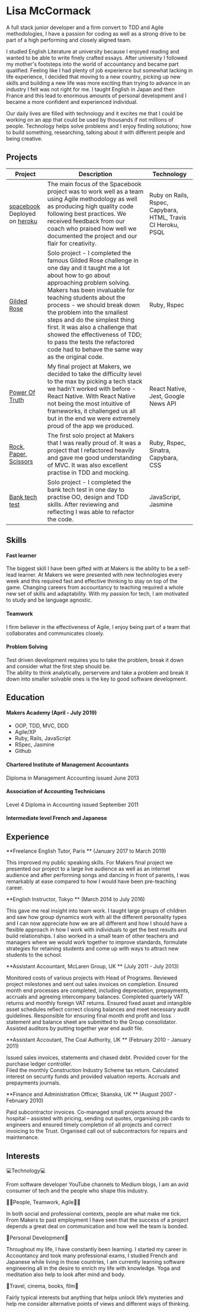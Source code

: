 # Lisa McCormack

A full stack junior developer and a firm convert to TDD and Agile methodologies, I have a passion for coding as well as a strong drive to be part of a high performing and closely aligned team.

I studied English Literature at university because I enjoyed reading and wanted to be able to write finely crafted essays. After university I followed my mother's footsteps into the world of accountancy and became part qualified. Feeling like I had plenty of job experience but somewhat lacking in life experience, I decided that moving to a new country, picking up new skills and building a new life was more exciting than trying to advance in an industry I felt was not right for me. I taught English in Japan and then France and this lead to enormous amounts of personal development and I became a more confident and experienced individual.

Our daily lives are filled with technology and it excites me that I could be working on an app that could be used by thousands if not millions of people. Technology helps solve problems and I enjoy finding solutions; how to build something, researching, talking about it with different people and being creative. 




## Projects

|Project| Description | Technology | 
|---|---|---|
|<a href="https://github.com/LisaMcCormack/acebook-spacebook">spacebook</a></br> Deployed on <a href="https://acebook-spacebook.herokuapp.com"/>heroku</a>| The main focus of the Spacebook project was to work well as a team using Agile methodology as well as producing high quality code following best practices.  We received feedback from our coach who praised how well we documented the project and our flair for creativity. | Ruby on Rails, Rspec,  Capybara, HTML, Travis CI  Heroku, PSQL |
|<a href="https://github.com/LisaMcCormack/gilded_rose">Gilded Rose</a> |  Solo project - I completed the famous Gilded Rose challenge in one day and it taught me a lot about how to go about approaching problem solving.  Makers has been invaluable for teaching students about the process - we should break down the problem into the smallest steps and do the simplest thing first.  It was also a challenge that showed the effectiveness of TDD; to pass the tests the refactored code had to behave the same way as the original code. | Ruby, Rspec |
|<a href="https://github.com/LisaMcCormack/PowerOfTruth">Power Of Truth</a> | My final project at Makers,  we decided to take the difficulty level to the max by picking a tech stack we hadn't worked with before - React Native.  With React Native not being the most intuitive of frameworks, it challenged us all but in the end we were extremely proud of the app we produced. | React Native, Jest, Google News API |
|<a href="https://github.com/LisaMcCormack/rps-challenge">Rock, Paper, Scissors</a> | The first solo project at Makers that I was really proud of.  It was a project that I refactored heavily and gave me good understanding of MVC.  It was also excellent practise in TDD and mocking.  | Ruby, Rspec, Sinatra, Capybara, CSS |
|<a href="https://github.com/LisaMcCormack/bank_tech_test">Bank tech test</a> | Solo project - I completed the bank tech test in one day to practise OO, design and TDD skills.  After reviewing and reflecting I was able to refactor the code.  | JavaScript, Jasmine |

## Skills

#### Fast learner

The biggest skill I have been gifted with at Makers is the ability to be a self-lead learner.  At Makers we were presented with new technologies every week and this required fast and effective thinking to stay on top of the game.  Changing careers from accountancy to teaching required a whole new set of skills and adaptability.  With my passion for tech, I am motivated to study and be language agnostic.  

#### Teamwork

I firm believer in the effectiveness of Agile, I enjoy being part of a team that collaborates and communicates closely.  

#### Problem Solving

Test driven development requires you to take the problem, break it down and consider what the first step should be.  
The ability to think analytically, perservere and take a problem and break it down into smaller solvable ones is the key to good software development.


## Education

#### Makers Academy (April - July 2019)


- OOP, TDD, MVC, DDD
- Agile/XP
- Ruby, Rails, JavaScript
- RSpec, Jasmine
- Github

#### Chartered Institute of Management Accountants 

Diploma in Management Accounting issued June 2013

#### Association of Accounting Technicians

Level 4 Diploma in Accounting issued September 2011


#### Intermediate level French and Japanese

## Experience

**Freelance English Tutor, Paris ** (January 2017 to March 2019) 

This improved my public speaking skills.  For Makers final project we presented our project to a large live audience as well as an internet audience and after performing songs and dancing in front of parents, I was remarkably at ease compared to how I would have been pre-teaching career.

**English Instructor, Tokyo ** (March 2014 to July 2016)   

This gave me real insight into team work.  I taught large groups of children and saw how group dynamics work with all the different personality types and I can now appreciate how we are all different and how I should have a flexible approach in how I work with individuals to get the best results and build relationships.  I also worked in a small team of other teachers and managers where we would work together to improve standards, formulate strategies for retaining students and come up with ways to attract new students to the school.

**Assistant Accountant, McLaren Group, UK ** (July 2011 - July 2013)

Monitored costs of various projects with Head of Programs.
Reviewed project milestones and sent out sales invoices on completion.
Ensured month end processes are completed, including depreciation, prepayments, accruals and agreeing intercompany balances.
Completed quarterly VAT returns and monthly foreign VAT returns.
Ensured fixed asset and intangible asset schedules reflect correct closing balances and meet necessary audit guidelines.
Responsible for ensuring final month end profit and loss statement and balance sheet are submitted to the Group consolidator.
Assisted auditors by putting together year end audit file.

**Assistant Accoutant, The Coal Authority, UK ** (February 2010 - January 2011)

Issued sales invoices, statements and chased debt.
Provided cover for the purchase ledger controller.  
Filed the monthly Construction Industry Scheme tax return.
Calculated interest on security funds and provided valuation reports.
Accruals and prepayments journals.

**Finance and Administration Officer, Skanska, UK ** (August 2007 - February 2010)

Paid subcontractor invoices.
Co-managed small projects around the hospital – assisted with pricing, sending out quotes,
organising job cards to engineers and ensured timely completion of all projects and correct
invoicing to the Trust.
Organised call out of subcontractors for repairs and maintenance.


## Interests


💻Technology💻

From software developer YouTube channels to Medium blogs, I am an avid consumer of tech and the people who shape this industry.

👩🏻People, Teamwork, Agile👨🏿

In both social and professional contexts, people are what make me tick.   From Makers to past employment I have seen that the success of a project depends a great deal on communication and how well the team is bonded.

📖Personal Development🧘

Throughout my life, I have constantly been learning.  I started my career in Accountancy and took many professional exams, I studied French and Japanese while living in those countries, I am currently learning software engineering all in the desire to enrich my life with knowledge.  Yoga and meditation also help to look after mind and body.

🧳Travel, cinema, books, film🎥

Fairly typical interests but anything that helps unlock life’s mysteries and help me consider alternative points of views and different ways of thinking.

